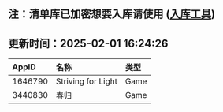 ## 注：清单库已加密想要入库请使用 ([入库工具](https://github.com/BlankTMing/ManifestAutoUpdate/releases))

## 更新时间：2025-02-01 16:24:26
| AppID | 名称 | 类型  |
| :-------------------- | :----------------------------- | :----------- |
| 1646790 | Striving for Light| Game |
| 3440830 | 春归| Game |
